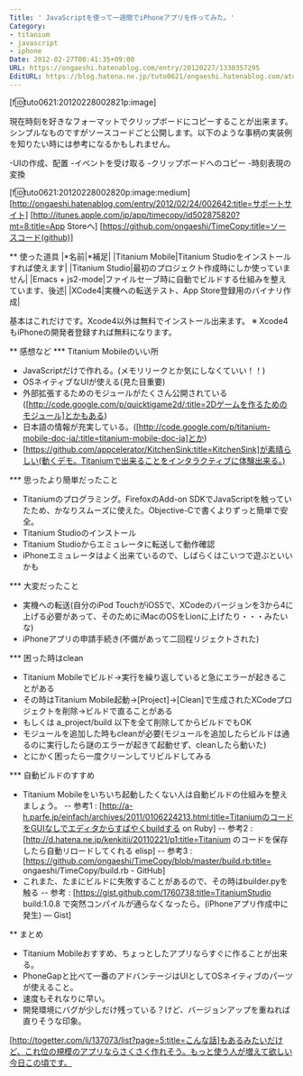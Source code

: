 ```yaml
---
Title: ' JavaScriptを使って一週間でiPhoneアプリを作ってみた。'
Category:
- titanium
- javascript
- iphone
Date: 2012-02-27T00:41:35+09:00
URL: https://ongaeshi.hatenablog.com/entry/20120227/1330357295
EditURL: https://blog.hatena.ne.jp/tuto0621/ongaeshi.hatenablog.com/atom/entry/6435922169449192689
---
```


[f:id:tuto0621:20120228002821p:image]

現在時刻を好きなフォーマットでクリップボードにコピーすることが出来ます。シンプルなものですがソースコードごと公開します。以下のような事柄の実装例を知りたい時には参考になるかもしれません。

-UIの作成、配置
-イベントを受け取る
-クリップボードへのコピー
-時刻表現の変換

[f:id:tuto0621:20120228002820p:image:medium]
[http://ongaeshi.hatenablog.com/entry/2012/02/24/002642:title=サポートサイト]
[http://itunes.apple.com/jp/app/timecopy/id502875820?mt=8:title=App Storeへ]
[https://github.com/ongaeshi/TimeCopy:title=ソースコード(github)]

** 使った道具
|*名前|*補足|
|Titanium Mobile|Titanium Studioをインストールすれば使えます|
|Titanium Studio|最初のプロジェクト作成時にしか使っていません|
|Emacs + js2-mode|ファイルセーブ時に自動でビルドする仕組みを整えています、後述|
|XCode4|実機への転送テスト、App Store登録用のバイナリ作成|

基本はこれだけです。Xcode4以外は無料でインストール出来ます。
※ Xcode4もiPhoneの開発者登録すれば無料になります。

** 感想など
*** Titanium Mobileのいい所
- JavaScriptだけで作れる。(メモリリークとか気にしなくていい！！)
- OSネイティブなUIが使える(見た目重要)
- 外部拡張するためのモジュールがたくさん公開されている([http://code.google.com/p/quicktigame2d/:title=2Dゲームを作るためのモジュール]とかもある)
- 日本語の情報が充実している。([http://code.google.com/p/titanium-mobile-doc-ja/:title=titanium-mobile-doc-ja]とか)
- [https://github.com/appcelerator/KitchenSink:title=KitchenSink]が素晴らしい(動くデモ。Titaniumで出来ることをインタラクティブに体験出来る。)

*** 思ったより簡単だったこと
- Titaniumのプログラミング。FirefoxのAdd-on SDKでJavaScriptを触っていたため、かなりスムーズに使えた。Objective-Cで書くよりずっと簡単で安全。
- Titanium Studioのインストール
- Titanium Studioからエミュレータに転送して動作確認
- iPhoneエミュレータはよく出来ているので、しばらくはこいつで遊ぶといいかも 

*** 大変だったこと
- 実機への転送(自分のiPod TouchがiOS5で、XCodeのバージョンを3から4に上げる必要があって、そのためにiMacのOSをLionに上げたり・・・みたいな)
- iPhoneアプリの申請手続き(不備があって二回程リジェクトされた)

*** 困った時はclean
- Titanium Mobileでビルド→実行を繰り返していると急にエラーが起きることがある
- その時はTitanium Mobile起動→[Project]→[Clean]で生成されたXCodeプロジェクトを削除→ビルドで直ることがある
- もしくは a_project/build 以下を全て削除してからビルドでもOK
- モジュールを追加した時もcleanが必要(モジュールを追加したらビルドは通るのに実行したら謎のエラーが起きて起動せず、cleanしたら動いた)
- とにかく困ったら一度クリーンしてリビルドしてみる

*** 自動ビルドのすすめ
- Titanium Mobileをいちいち起動したくない人は自動ビルドの仕組みを整えましょう。
-- 参考1 : [http://a-h.parfe.jp/einfach/archives/2011/0106224213.html:title=TitaniumのコードをGUIなしでエディタからすばやくbuildする on Ruby]
-- 参考2 : [http://d.hatena.ne.jp/kenkitii/20110221/p1:title=Titanium のコードを保存したら自動リロードしてくれる elisp]
-- 参考3 : [https://github.com/ongaeshi/TimeCopy/blob/master/build.rb:title= ongaeshi/TimeCopy/build.rb - GitHub]
- これまた、たまにビルドに失敗することがあるので、その時はbuilder.pyを触る
-- 参考 : [https://gist.github.com/1760738:title=TitaniumStudio build:1.0.8 で突然コンパイルが通らなくなったら。(iPhoneアプリ作成中に発生) ― Gist]

** まとめ
- Titanium Mobileおすすめ、ちょっとしたアプリならすぐに作ることが出来る。
- PhoneGapと比べて一番のアドバンテージはUIとしてOSネイティブのパーツが使えること。
- 速度もそれなりに早い。
- 開発環境にバグが少しだけ残っている？けど、バージョンアップを重ねれば直りそうな印象。

[http://togetter.com/li/137073/list?page=5:title=こんな話]もあるみたいだけど、これ位の規模のアプリならさくさく作れそう。もっと使う人が増えて欲しい今日この頃です。
